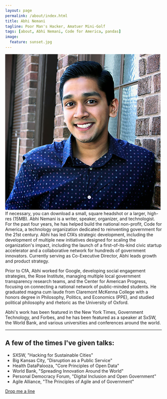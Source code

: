 ```yaml
---
layout: page
permalink: /about/index.html
title: Abhi Nemani
tagline: Poor Man's Hacker, Amatuer Mini-Golf
tags: [about, Abhi Nemani, Code for America, pandas]
image:
  feature: sunset.jpg
---
```


<p><img src="/images/headshot.jpg" class="right"><caption>If necessary, you can download a small, square headshot or a larger, high-res (15MB).</caption> Abhi Nemani is a writer, speaker, organizer, and technologist. For the past four years, he has helped build the national non-profit, Code for America, a technology organization dedicated to reinventing government for the 21st century. Abhi has led CfA’s strategic development, including the development of multiple new initiatives designed for scaling the organization's impact, including the launch of a first-of-its-kind civic startup accelerator and a collaborative network for hundreds of government innovators. Currently serving as Co-Executive Director, Abhi leads growth and product strategy.</p>
<p>Prior to CfA, Abhi worked for Google, developing social engagement strategies, the Rose Institute, managing multiple local government transparency research teams, and the Center for American Progress, focusing on connecting a national network of public-minded students. He graduated magna cum laude from Claremont McKenna College with a honors degree in Philosophy, Politics, and Economics (PPE), and studied political philosophy and rhetoric as the University of Oxford.</p>
<p>Abhi's work has been featured in the New York Times, Government Technology, and Forbes, and he has been featured as a speaker at SxSW, the World Bank, and various universities and conferences around the world.</p>

<hr>
<a name="#talks"></a>

## A few of the times I've given talks: ##

* SXSW, "Hacking for Sustainable Cities"
* Big Kansas City, "Disruption as a Public Service"
* Health DataPalooza, "Core Principles of Open Data"
* World Bank, "Spreading Innovation Around the World"
* Personal Democracy Forum, "Digital Inclusion and Open Government"
* Agile Alliance, "The Principles of Agile and of Government"

<a markdown="0" href="mailto:abhinemani@gmail.com" class="btn">Drop me a line</a>